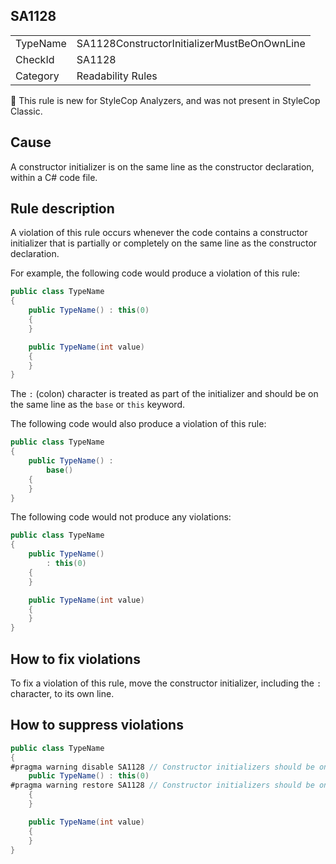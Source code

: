 ## SA1128

<table>
<tr>
  <td>TypeName</td>
  <td>SA1128ConstructorInitializerMustBeOnOwnLine</td>
</tr>
<tr>
  <td>CheckId</td>
  <td>SA1128</td>
</tr>
<tr>
  <td>Category</td>
  <td>Readability Rules</td>
</tr>
</table>

:memo: This rule is new for StyleCop Analyzers, and was not present in StyleCop Classic.

## Cause

A constructor initializer is on the same line as the constructor declaration, within a C# code file.

## Rule description

A violation of this rule occurs whenever the code contains a constructor initializer that is partially or completely on the same line as the constructor declaration.

For example, the following code would produce a violation of this rule:

```csharp
public class TypeName
{
    public TypeName() : this(0)
    {
    }

    public TypeName(int value)
    {
    }
}
```

The `:` (colon) character is treated as part of the initializer and should be on the same line as the `base` or `this` keyword.

The following code would also produce a violation of this rule:

```csharp
public class TypeName
{
	public TypeName() :
		base()
	{
	}
}
```

The following code would not produce any violations:

```csharp
public class TypeName
{
    public TypeName()
        : this(0)
    {
    }

    public TypeName(int value)
    {
    }
}
```

## How to fix violations

To fix a violation of this rule, move the constructor initializer, including the `:` character, to its own line.

## How to suppress violations

```csharp
public class TypeName
{
#pragma warning disable SA1128 // Constructor initializers should be on their own line
    public TypeName() : this(0)
#pragma warning restore SA1128 // Constructor initializers should be on their own line
    {
    }

    public TypeName(int value)
    {
    }
}
```
